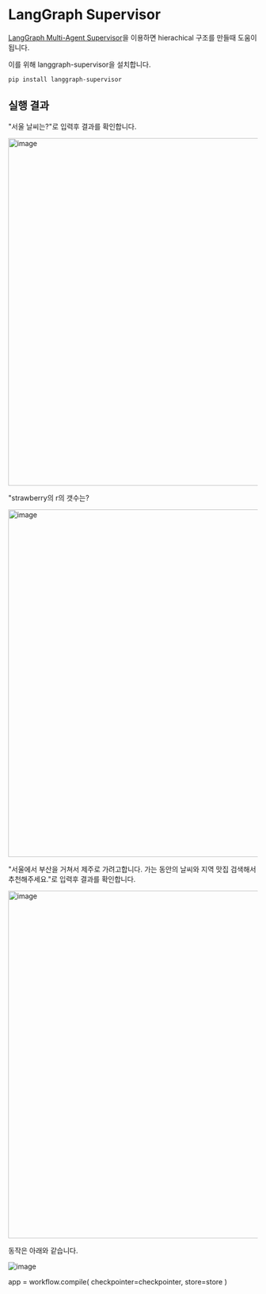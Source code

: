 # LangGraph Supervisor

[LangGraph Multi-Agent Supervisor](https://github.com/langchain-ai/langgraph-supervisor-py)을 이용하면 hierachical 구조를 만들때 도움이 됩니다.


이를 위해 langgraph-supervisor을 설치합니다.

```text
pip install langgraph-supervisor
```




## 실행 결과

"서울 날씨는?"로 입력후 결과를 확인합니다.

<img width="700" alt="image" src="https://github.com/user-attachments/assets/1a55e7cd-fa4a-466d-b0ec-e71b47ff2c76" />


"strawberry의 r의 갯수는?

<img width="700" alt="image" src="https://github.com/user-attachments/assets/3936683e-1057-466b-93b4-8ee968f1ceac" />





"서울에서 부산을 거쳐서 제주로 가려고합니다. 가는 동안의 날씨와 지역 맛집 검색해서 추천해주세요."로 입력후 결과를 확인합니다. 

<img width="700" alt="image" src="https://github.com/user-attachments/assets/f6d55fbc-186e-461d-9366-f1326417e2ed" />


동작은 아래와 같습니다.

![image](https://github.com/user-attachments/assets/b7ec2913-804b-4b4a-a1a9-d972ddb9a591)




app = workflow.compile(
    checkpointer=checkpointer,
    store=store
)
```
